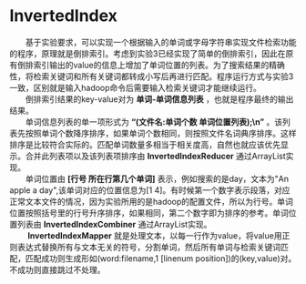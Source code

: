 # InvertedIndex #
&emsp;&emsp;基于实验要求，可以实现一个根据输入的单词或字母字符串实现文件检索功能的程序，原理就是倒排索引。考虑到实验3已经实现了简单的倒排索引，因此在原有倒排索引输出的value的信息上增加了单词位置的列表。为了搜索结果的精确性，将检索关键词和所有关键词都转成小写后再进行匹配。程序运行方式与实验3一致，区别就是输入hadoop命令后需要输入检索关键词才能继续运行。  
&emsp;&emsp;倒排索引结果的key-value对为 **单词-单词信息列表** ，也就是程序最终的输出结果。  
&emsp;&emsp;单词信息列表的单一项形式为 **“(文件名:单词个数 单词位置列表);\n”** 。该列表先按照单词个数降序排序，如果单词个数相同，则按照文件名词典序排序。这样排序是比较符合实际的。匹配单词数量多相当于相关度高，自然也就应该优先显示。合并此列表项以及该列表项排序由 **InvertedIndexReducer** 通过ArrayList实现。  
&emsp;&emsp;单词位置由 **[行号 所在行第几个单词]** 表示，例如搜索的是day，文本为"An apple a day",该单词对应的位置信息为[1 4]。有时候第一个数字表示段落，对应正常文本文件的情况，因为实验所用的是hadoop的配置文件，所以为行号。单词位置按照括号里的行号升序排序，如果相同，第二个数字即为排序的参考。单词位置列表由 **InvertedIndexCombiner** 通过ArrayList实现。  
&emsp;&emsp; **InvertedIndexMapper** 就是处理文本，以每一行作为value，将value用正则表达式替换所有与文本无关的符号，分割单词，然后所有单词与检索关键词匹配，匹配成功则生成形如(word:filename,1 [linenum position])的(key,value)对。不成功则直接跳过不处理。  

